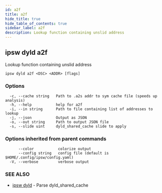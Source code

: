 ```yaml
---
id: a2f
title: a2f
hide_title: true
hide_table_of_contents: true
sidebar_label: a2f
description: Lookup function containing unslid address
---
```

## ipsw dyld a2f

Lookup function containing unslid address

```
ipsw dyld a2f <DSC> <ADDR> [flags]
```

### Options

```
  -c, --cache string   Path to .a2s addr to sym cache file (speeds up analysis)
  -h, --help           help for a2f
  -i, --in string      Path to file containing list of addresses to lookup
  -j, --json           Output as JSON
  -o, --out string     Path to output JSON file
  -s, --slide uint     dyld_shared_cache slide to apply
```

### Options inherited from parent commands

```
      --color           colorize output
      --config string   config file (default is $HOME/.config/ipsw/config.yaml)
  -V, --verbose         verbose output
```

### SEE ALSO

* [ipsw dyld](/docs/cli/ipsw/dyld)	 - Parse dyld_shared_cache

